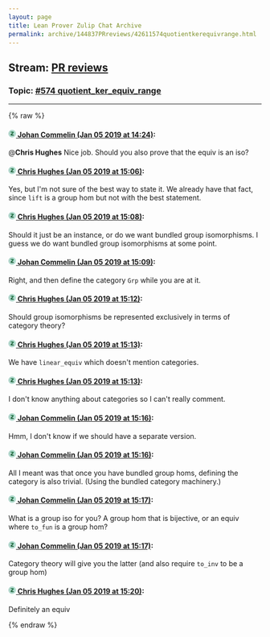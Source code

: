 ```yaml
---
layout: page
title: Lean Prover Zulip Chat Archive 
permalink: archive/144837PRreviews/42611574quotientkerequivrange.html
---
```


## Stream: [PR reviews](index.html)
### Topic: [#574 quotient_ker_equiv_range](42611574quotientkerequivrange.html)

---


{% raw %}
#### [![Click to go to Zulip](../../assets/img/zulip2.png) Johan Commelin (Jan 05 2019 at 14:24)](https://leanprover.zulipchat.com/#narrow/stream/144837-PR%20reviews/topic/%23574%20quotient_ker_equiv_range/near/154473405):
@**Chris Hughes** Nice job. Should you also prove that the equiv is an iso?

#### [![Click to go to Zulip](../../assets/img/zulip2.png) Chris Hughes (Jan 05 2019 at 15:06)](https://leanprover.zulipchat.com/#narrow/stream/144837-PR%20reviews/topic/%23574%20quotient_ker_equiv_range/near/154474606):
Yes, but I'm not sure of the best way to state it. We already have that fact, since `lift` is a group hom but not with the best statement.

#### [![Click to go to Zulip](../../assets/img/zulip2.png) Chris Hughes (Jan 05 2019 at 15:08)](https://leanprover.zulipchat.com/#narrow/stream/144837-PR%20reviews/topic/%23574%20quotient_ker_equiv_range/near/154474663):
Should it just be an instance, or do we want bundled group isomorphisms. I guess we do want bundled group isomorphisms at some point.

#### [![Click to go to Zulip](../../assets/img/zulip2.png) Johan Commelin (Jan 05 2019 at 15:09)](https://leanprover.zulipchat.com/#narrow/stream/144837-PR%20reviews/topic/%23574%20quotient_ker_equiv_range/near/154474671):
Right, and then define the category `Grp` while you are at it.

#### [![Click to go to Zulip](../../assets/img/zulip2.png) Chris Hughes (Jan 05 2019 at 15:12)](https://leanprover.zulipchat.com/#narrow/stream/144837-PR%20reviews/topic/%23574%20quotient_ker_equiv_range/near/154474777):
Should group isomorphisms be represented exclusively in terms of category theory?

#### [![Click to go to Zulip](../../assets/img/zulip2.png) Chris Hughes (Jan 05 2019 at 15:13)](https://leanprover.zulipchat.com/#narrow/stream/144837-PR%20reviews/topic/%23574%20quotient_ker_equiv_range/near/154474788):
We have `linear_equiv` which doesn't mention categories.

#### [![Click to go to Zulip](../../assets/img/zulip2.png) Chris Hughes (Jan 05 2019 at 15:13)](https://leanprover.zulipchat.com/#narrow/stream/144837-PR%20reviews/topic/%23574%20quotient_ker_equiv_range/near/154474789):
I don't know anything about categories so I can't really comment.

#### [![Click to go to Zulip](../../assets/img/zulip2.png) Johan Commelin (Jan 05 2019 at 15:16)](https://leanprover.zulipchat.com/#narrow/stream/144837-PR%20reviews/topic/%23574%20quotient_ker_equiv_range/near/154474887):
Hmm, I don't know if we should have a separate version.

#### [![Click to go to Zulip](../../assets/img/zulip2.png) Johan Commelin (Jan 05 2019 at 15:16)](https://leanprover.zulipchat.com/#narrow/stream/144837-PR%20reviews/topic/%23574%20quotient_ker_equiv_range/near/154474888):
All I meant was that once you have bundled group homs, defining the category is also trivial. (Using the bundled category machinery.)

#### [![Click to go to Zulip](../../assets/img/zulip2.png) Johan Commelin (Jan 05 2019 at 15:17)](https://leanprover.zulipchat.com/#narrow/stream/144837-PR%20reviews/topic/%23574%20quotient_ker_equiv_range/near/154474899):
What is a group iso for you? A group hom that is bijective, or an equiv where `to_fun` is a group hom?

#### [![Click to go to Zulip](../../assets/img/zulip2.png) Johan Commelin (Jan 05 2019 at 15:17)](https://leanprover.zulipchat.com/#narrow/stream/144837-PR%20reviews/topic/%23574%20quotient_ker_equiv_range/near/154474901):
Category theory will give you the latter (and also require `to_inv` to be a group hom)

#### [![Click to go to Zulip](../../assets/img/zulip2.png) Chris Hughes (Jan 05 2019 at 15:20)](https://leanprover.zulipchat.com/#narrow/stream/144837-PR%20reviews/topic/%23574%20quotient_ker_equiv_range/near/154475012):
Definitely an equiv


{% endraw %}
